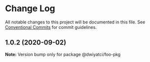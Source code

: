 # Change Log

All notable changes to this project will be documented in this file.
See [Conventional Commits](https://conventionalcommits.org) for commit guidelines.

## 1.0.2 (2020-09-02)

**Note:** Version bump only for package @dwiyatci/foo-pkg

